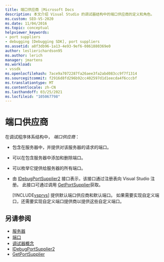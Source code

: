 ```yaml
---
title: 端口供应商 |Microsoft Docs
description: 本文介绍 Visual Studio 的调试器结构中的端口供应商的定义和角色。
ms.custom: SEO-VS-2020
ms.date: 11/04/2016
ms.topic: conceptual
helpviewer_keywords:
- port suppliers
- debugging [Debugging SDK], port suppliers
ms.assetid: a8f3db96-1a13-4e93-9ef6-0861880369e0
author: leslierichardson95
ms.author: lerich
manager: jmartens
ms.workload:
- vssdk
ms.openlocfilehash: 7ace9a7072287fa26aee3fa2abd083cc9f7f1314
ms.sourcegitcommit: f2916d8fd296b92cc402597d1d1eecda4f6cccbf
ms.translationtype: MT
ms.contentlocale: zh-CN
ms.lasthandoff: 03/25/2021
ms.locfileid: "105067798"
---
```

# <a name="port-suppliers"></a>端口供应商
在调试程序体系结构中， *端口供应商*：

- 包含在服务器中，并提供对该服务器的请求的端口。

- 可以在包含服务器中添加和删除端口。

- 可以枚举它提供给服务器的所有端口。

- 由 [IDebugPortSupplier2](../../extensibility/debugger/reference/idebugportsupplier2.md) 接口表示，该接口通过注册表向 Visual Studio 注册。 此接口可通过调用 [GetPortSupplier](../../extensibility/debugger/reference/idebugcoreserver2-getportsupplier.md)获取。

  [!INCLUDE[vsprvs](../../code-quality/includes/vsprvs_md.md)] 提供默认端口供应商和默认端口。 如果需要实现自定义端口，还需要实现自定义端口提供商以提供这些自定义端口。

## <a name="see-also"></a>另请参阅
- [服务器](../../extensibility/debugger/servers-visual-studio-sdk.md)
- [端口](../../extensibility/debugger/ports.md)
- [调试器概念](../../extensibility/debugger/debugger-concepts.md)
- [IDebugPortSupplier2](../../extensibility/debugger/reference/idebugportsupplier2.md)
- [GetPortSupplier](../../extensibility/debugger/reference/idebugcoreserver2-getportsupplier.md)
